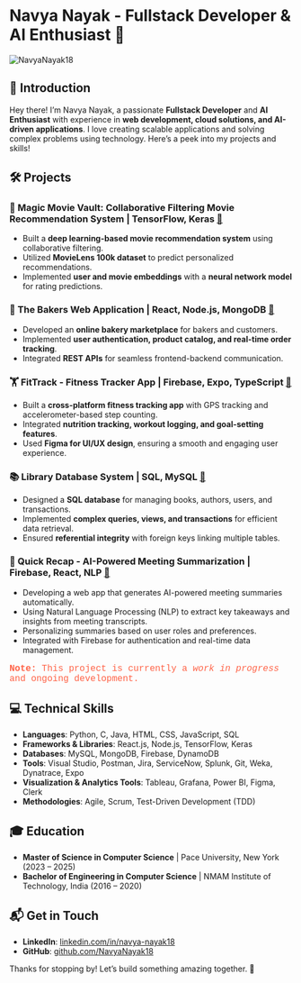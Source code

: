 # Navya Nayak - Fullstack Developer & AI Enthusiast 🚀

<p align="left"> 
   <img src="https://komarev.com/ghpvc/?username=NavyaNayak18&label=Profile%20views&color=0e75b6&style=flat" alt="NavyaNayak18" /> 
</p>

## 👋 Introduction

Hey there! I’m Navya Nayak, a passionate **Fullstack Developer** and **AI Enthusiast** with experience in **web development, cloud solutions, and AI-driven applications**. I love creating scalable applications and solving complex problems using technology. Here’s a peek into my projects and skills!

## 🛠️ Projects

### 🎥 Magic Movie Vault: Collaborative Filtering Movie Recommendation System | TensorFlow, Keras [🔗](https://github.com/NavyaNayak18/Magic-Movie-Vault)

- Built a **deep learning-based movie recommendation system** using collaborative filtering.
- Utilized **MovieLens 100k dataset** to predict personalized recommendations.
- Implemented **user and movie embeddings** with a **neural network model** for rating predictions.

### 🍰 The Bakers Web Application | React, Node.js, MongoDB [🔗](https://github.com/NavyaNayak18/The-Bakers)

- Developed an **online bakery marketplace** for bakers and customers.
- Implemented **user authentication, product catalog, and real-time order tracking**.
- Integrated **REST APIs** for seamless frontend-backend communication.

### 🏋️ FitTrack - Fitness Tracker App | Firebase, Expo, TypeScript [🔗](https://github.com/NavyaNayak18/FitTrack)

- Built a **cross-platform fitness tracking app** with GPS tracking and accelerometer-based step counting.
- Integrated **nutrition tracking, workout logging, and goal-setting features**.
- Used **Figma for UI/UX design**, ensuring a smooth and engaging user experience.

### 📚 Library Database System | SQL, MySQL [🔗](https://github.com/NavyaNayak18/Library-Database)

- Designed a **SQL database** for managing books, authors, users, and transactions.
- Implemented **complex queries, views, and transactions** for efficient data retrieval.
- Ensured **referential integrity** with foreign keys linking multiple tables.

### 📝 Quick Recap - AI-Powered Meeting Summarization | Firebase, React, NLP [🔗](https://github.com/NavyaNayak18/Quick-Recap)

- Developing a web app that generates AI-powered meeting summaries automatically.
- Using Natural Language Processing (NLP) to extract key takeaways and insights from meeting transcripts.
- Personalizing summaries based on user roles and preferences.
- Integrated with Firebase for authentication and real-time data management.
<p style="font-family: 'Courier New', monospace; font-size: 16px; color: #FF6347;"><strong>Note:</strong> This project is currently a <em>work in progress</em> and ongoing development.</p>

## 💻 Technical Skills

- **Languages**: Python, C, Java, HTML, CSS, JavaScript, SQL
- **Frameworks & Libraries**: React.js, Node.js, TensorFlow, Keras
- **Databases**: MySQL, MongoDB, Firebase, DynamoDB
- **Tools**: Visual Studio, Postman, Jira, ServiceNow, Splunk, Git, Weka, Dynatrace, Expo
- **Visualization & Analytics Tools**: Tableau, Grafana, Power BI, Figma, Clerk
- **Methodologies**: Agile, Scrum, Test-Driven Development (TDD)

## 🎓 Education

- **Master of Science in Computer Science** | Pace University, New York (2023 – 2025)
- **Bachelor of Engineering in Computer Science** | NMAM Institute of Technology, India (2016 – 2020)

## 📬 Get in Touch

- **LinkedIn**: [linkedin.com/in/navya-nayak18](https://linkedin.com/in/navya-nayak18)
- **GitHub**: [github.com/NavyaNayak18](https://github.com/NavyaNayak18)

Thanks for stopping by! Let’s build something amazing together. 🚀

